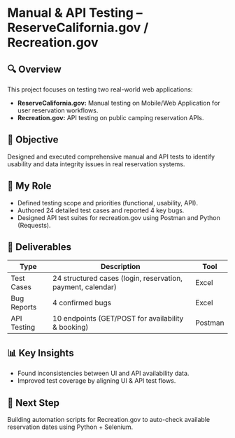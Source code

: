 # Manual & API Testing – ReserveCalifornia.gov / Recreation.gov

## 🔍 Overview
This project focuses on testing two real-world web applications:
- **ReserveCalifornia.gov:** Manual testing on Mobile/Web Application for user reservation workflows.
- **Recreation.gov:** API testing on public camping reservation APIs.

## 🧠 Objective
Designed and executed comprehensive manual and API tests to identify usability and data integrity issues in real reservation systems.

## 🧩 My Role
- Defined testing scope and priorities (functional, usability, API).
- Authored 24 detailed test cases and reported 4 key bugs.
- Designed API test suites for recreation.gov using Postman and Python (Requests).

## 🧾 Deliverables
| Type | Description | Tool |
|------|--------------|------|
| Test Cases | 24 structured cases (login, reservation, payment, calendar) | Excel |
| Bug Reports | 4 confirmed bugs | Excel |
| API Testing | 10 endpoints (GET/POST for availability & booking) | Postman |

## 📊 Key Insights
- Found inconsistencies between UI and API availability data.
- Improved test coverage by aligning UI & API test flows.

## 🚀 Next Step
Building automation scripts for Recreation.gov to auto-check available reservation dates using Python + Selenium.

